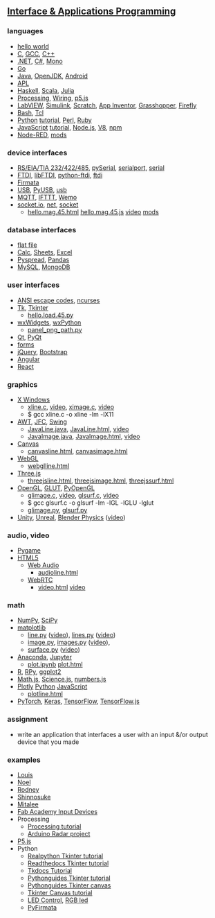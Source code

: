 ## [Interface & Applications Programming](http://academy.cba.mit.edu/classes/interface_application_programming/index.html)

### languages
- [hello world](http://helloworldcollection.de/)
- [C](http://publications.gbdirect.co.uk/c_book/), [GCC](http://gcc.gnu.org/), [C++](https://gcc.gnu.org/projects/cxx-status.html)
- [.NET](http://www.dotnetfoundation.org/), [C#](http://www.ecma-international.org/publications/standards/Ecma-334.htm), [Mono](http://www.mono-project.com/)
- [Go](https://golang.org/)
- [Java](http://www.java.com/), [OpenJDK](http://openjdk.java.net/), [Android](http://developer.android.com/index.html)
- [APL](http://tryapl.org/)
- [Haskell](https://www.haskell.org/), [Scala](http://www.scala-lang.org/), [Julia](https://julialang.org/)
- [Processing](http://processing.org/), [Wiring](http://www.wiring.org.co/), [p5.js](http://p5js.org/)
- [LabVIEW](http://www.ni.com/labview/), [Simulink](http://www.mathworks.com/products/simulink/), [Scratch](http://scratch.mit.edu/), [App Inventor](http://appinventor.mit.edu/), [Grasshopper](http://www.grasshopper3d.com/), [Firefly](http://www.fireflyexperiments.com/)
- [Bash](http://www.gnu.org/s/bash/), [Tcl](http://www.tcl.tk/)
- [Python](http://www.python.org/) [tutorial](http://docs.python.org/tutorial/), [Perl](http://www.perl.org/), [Ruby](http://www.ruby-lang.org/en/)
- [JavaScript](https://developer.mozilla.org/en-US/docs/Web/JavaScript) [tutorial](https://developer.mozilla.org/en-US/Learn/Getting_started_with_the_web/JavaScript_basics), [Node.js](http://nodejs.org/), [V8](https://developers.google.com/v8/), [npm](https://www.npmjs.org/)
- [Node-RED](https://nodered.org/), [mods](http://mods.cba.mit.edu/)

### device interfaces
- [RS/EIA/TIA 232/422/485](http://www.camiresearch.com/Data_Com_Basics/RS232_standard.html), [pySerial](https://github.com/pyserial/pyserial), [serialport](https://www.npmjs.org/package/serialport), [serial](https://developer.chrome.com/apps/app_serial)
- [FTDI](http://www.ftdichip.com/), [libFTDI](http://www.intra2net.com/en/developer/libftdi/), [python-ftdi](http://packages.ubuntu.com/python-ftdi), [ftdi](https://www.npmjs.com/package/ftdi)
- [Firmata](https://www.arduino.cc/en/Reference/Firmata)
- [USB](http://www.usb.org/), [PyUSB](https://github.com/walac/pyusb/), [usb](https://www.npmjs.com/package/usb)
- [MQTT](http://mqtt.org/), [IFTTT](https://ifttt.com/), [Wemo](https://www.wemo.com/)
- [socket.io](https://socket.io/docs/v3/index.html), [net](https://nodejs.org/api/net.html), [socket](http://docs.python.org/2/library/socket.html)
   - [hello.mag.45.html](http://academy.cba.mit.edu/classes/input_devices/mag/hello.mag.45.html) [hello.mag.45.js](http://academy.cba.mit.edu/classes/input_devices/mag/hello.mag.45.js) [video](http://academy.cba.mit.edu/classes/input_devices/mag/hello.mag.45.js.mp4) [mods](http://academy.cba.mit.edu/classes/input_devices/mag/hello.mag.45.mods.mp4)

### database interfaces
- [flat file](https://www.techopedia.com/definition/25956/flat-file)
- [Calc](https://www.libreoffice.org/discover/calc/), [Sheets](https://www.google.com/sheets/about/), [Excel](https://support.microsoft.com/en-us/office/what-is-data-streamer-1d52ffce-261c-4d7b-8017-89e8ee2b806f)
- [Pyspread](http://manns.github.io/pyspread/), [Pandas](http://pandas.pydata.org/)
- [MySQL](https://www.mysql.com/), [MongoDB](https://www.mongodb.org/)

### user interfaces
- [ANSI escape codes](https://gist.github.com/fnky/458719343aabd01cfb17a3a4f7296797), [ncurses](https://en.wikipedia.org/wiki/Ncurses#:~:text=ncurses%20(new%20curses)%20is%20a,runs%20under%20a%20terminal%20emulator.)
- [Tk](http://www.tcl.tk/), [Tkinter](https://wiki.python.org/moin/TkInter)
  - [hello.load.45.py](http://academy.cba.mit.edu/classes/input_devices/step/hello.load.45.mp4)
- [wxWidgets](http://wxwidgets.org/), [wxPython](http://www.wxpython.org/)
  - [panel_png_path.py](http://kokompe.cba.mit.edu/index.html)
- [Qt](https://www.qt.io/), [PyQt](http://wiki.python.org/moin/PyQt)
- [forms](http://www.w3.org/TR/html5/forms.html)
- [jQuery](http://jqueryui.com/widget/), [Bootstrap](http://getbootstrap.com/)
- [Angular](https://angularjs.org/)
- [React](https://reactjs.org/)

### graphics
- [X Windows](http://www.x.org/)
  - [xline.c](http://academy.cba.mit.edu/classes/interface_application_programming/xline.c), [video](http://academy.cba.mit.edu/classes/interface_application_programming/xline.mp4), [ximage.c](http://academy.cba.mit.edu/classes/interface_application_programming/ximage.c), [video](http://academy.cba.mit.edu/classes/interface_application_programming/ximage.mp4)
  - $ gcc xline.c -o xline -lm -lX11
- [AWT](http://www.oracle.com/technetwork/java/index.html), [JFC](http://www.oracle.com/technetwork/java/index.html), [Swing](http://www.oracle.com/technetwork/java/index.html)
   - [JavaLine.java](http://academy.cba.mit.edu/classes/interface_application_programming/JavaLine.java), [JavaLine.html](http://academy.cba.mit.edu/classes/interface_application_programming/JavaLine.html), [video](http://academy.cba.mit.edu/classes/interface_application_programming/JavaImage.mp4)
   - [JavaImage.java](http://academy.cba.mit.edu/classes/interface_application_programming/JavaImage.java), [JavaImage.html](http://academy.cba.mit.edu/classes/interface_application_programming/JavaImage.html), [video](http://academy.cba.mit.edu/classes/interface_application_programming/JavaImage.mp4)
- [Canvas](http://www.w3.org/TR/2dcontext/)
   - [canvasline.html](http://academy.cba.mit.edu/classes/interface_application_programming/programs/canvasline.html), [canvasimage.html](http://academy.cba.mit.edu/classes/interface_application_programming/programs/canvasimage.html)
- [WebGL](http://www.khronos.org/webgl/)
   - [webglline.html](http://academy.cba.mit.edu/classes/interface_application_programming/programs/webglline.html)
- [Three.js](http://threejs.org/)
   - [threejsline.html](http://academy.cba.mit.edu/classes/interface_application_programming/programs/threejsline.html), [threejsimage.html](http://academy.cba.mit.edu/classes/interface_application_programming/programs/threejsimage.html), [threejssurf.html](http://academy.cba.mit.edu/classes/interface_application_programming/programs/threejssurf.html)
- [OpenGL](http://www.opengl.org/), [GLUT](http://www.opengl.org/resources/libraries/glut/), [PyOpenGL](http://pyopengl.sourceforge.net/)
   - [glimage.c](http://academy.cba.mit.edu/classes/interface_application_programming/glimage.c), [video](http://academy.cba.mit.edu/classes/interface_application_programming/glimage.mp4), [glsurf.c](http://academy.cba.mit.edu/classes/interface_application_programming/glsurf.c), [video](http://academy.cba.mit.edu/classes/interface_application_programming/glsurf.mp4)
   - $ gcc glsurf.c -o glsurf -lm -lGL -lGLU -lglut
   - [glimage.py](http://academy.cba.mit.edu/classes/interface_application_programming/glimage.py), [glsurf.py](http://academy.cba.mit.edu/classes/interface_application_programming/glsurf.py)
- [Unity](https://unity3d.com/), [Unreal](https://www.unrealengine.com/), [Blender Physics](https://docs.blender.org/manual/en/latest/physics/index.html) ([video](http://academy.cba.mit.edu/classes/interface_application_programming/physics.mp4))

### audio, video
- [Pygame](https://www.pygame.org/wiki/about)
- [HTML5](http://www.html5rocks.com/en/features/multimedia)
   - [Web Audio](https://developer.mozilla.org/en-US/docs/Web/API/Web_Audio_API)
      - [audioline.html](http://academy.cba.mit.edu/classes/interface_application_programming/programs/audioline.html)
   - [WebRTC](http://www.webrtc.org/)
      - [video.html](http://academy.cba.mit.edu/classes/input_devices/video.html) [video](http://academy.cba.mit.edu/classes/input_devices/video.mp4)

### math
- [NumPy](http://www.numpy.org/), [SciPy](http://www.scipy.org/)
- [matplotlib](http://matplotlib.org/)
   - [line.py](http://academy.cba.mit.edu/classes/interface_application_programming/programs/line.py) ([video](http://academy.cba.mit.edu/classes/interface_application_programming/matline.mp4)), [lines.py](http://academy.cba.mit.edu/classes/interface_application_programming/programs/lines.py) ([video](http://academy.cba.mit.edu/classes/interface_application_programming/matlines.mp4))
   - [image.py](http://academy.cba.mit.edu/classes/interface_application_programming/programs/image.py), [images.py](http://academy.cba.mit.edu/classes/interface_application_programming/programs/images.py) ([video](http://academy.cba.mit.edu/classes/interface_application_programming/matimage.mp4)), 
   - [surface.py](http://academy.cba.mit.edu/classes/interface_application_programming/programs/surface.py) ([video](http://academy.cba.mit.edu/classes/interface_application_programming/surface.mp4))
- [Anaconda](https://www.continuum.io/), [Jupyter](http://jupyter.org/)
   - [plot.ipynb](http://academy.cba.mit.edu/classes/interface_application_programming/programs/plot.ipynb) [plot.html](http://academy.cba.mit.edu/classes/interface_application_programming/programs/plot.html)
- [R](http://www.r-project.org/), [RPy](http://rpy.sourceforge.net/), [ggplot2](http://ggplot2.org/)
- [Math.js](http://mathjs.org/), [Science.js](https://www.npmjs.org/package/science), [numbers.js](https://www.npmjs.org/package/numbers)
- [Plotly](https://plot.ly/) [Python](https://plot.ly/python/) [JavaScript](https://plot.ly/javascript)
   - [plotline.html](http://academy.cba.mit.edu/classes/interface_application_programming/programs/plotline.html)
- [PyTorch](https://pytorch.org/tutorials/beginner/deep_learning_60min_blitz.html), [Keras](https://keras.io/), [TensorFlow](https://www.tensorflow.org/), [TensorFlow.js](https://js.tensorflow.org/)

### assignment
- write an application that interfaces a user with an input &/or output device that you made

### examples
- [Louis](http://archive.fabacademy.org/fabacademy2017/fablabsingapore/students/216/exercise16.html)
- [Noel](http://fab.academany.org/2020/labs/singapore/students/noel-kristian/exercise12.html)
- [Rodney](http://fabacademy.org/archives/2015/as/students/dorville.rodney/c14_interface_programming.html)
- [Shinnosuke](http://archive.fabacademy.org/2016/fablabkyushu/students/174/exercise16.html)
- [Mitalee](https://fabacademy.org/2020/labs/barcelona/students/mitalee-parikh/Interface%20%26%20Application%20Programming/)
- [Fab Academy Input Devices](http://academy.cba.mit.edu/classes/input_devices/index.html)
- Processing
   - [Processing tutorial](https://processing.org/tutorials/electronics)
   - [Arduino Radar project](https://howtomechatronics.com/projects/arduino-radar-project/)
- [P5.js](https://itp.nyu.edu/physcomp/labs/labs-serial-communication/lab-serial-input-to-the-p5-js-ide/)
- Python
   - [Realpython Tkinter tutorial](https://realpython.com/python-gui-tkinter/) 
   - [Readthedocs Tkinter tutorial](https://python-textbok.readthedocs.io/en/1.0/Introduction_to_GUI_Programming.html#)
   - [Tkdocs Tutorial](https://tkdocs.com/tutorial/index.html)
   - [Pythonguides Tkinter tutorial](https://pythonguides.com/python-gui-programming/)
   - [Pythonguides Tkinter canvas](https://pythonguides.com/python-tkinter-canvas/)
   - [Tkinter Canvas tutorial](https://pythonguides.com/python-tkinter-canvas/)
   - [LED Control](http://arduinolearning.com/code/led-control-with-arduino-and-python-tkinter.php), [RGB led](https://www.hackster.io/BogdanFlr/rgb-led-control-with-arduino-and-python-tkinter-4b2969)
   - [PyFirmata](https://realpython.com/arduino-python/)

